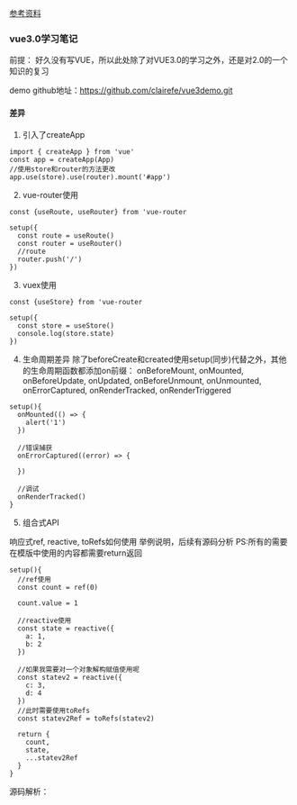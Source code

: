 <!--
 * @Date: 2020-09-29 15:19:53
 * @LastEditors: hu.wenjun
 * @LastEditTime: 2020-11-06 17:02:38
-->
[参考资料]()

### vue3.0学习笔记
前提： 好久没有写VUE，所以此处除了对VUE3.0的学习之外，还是对2.0的一个知识的复习

demo github地址：https://github.com/clairefe/vue3demo.git

#### 差异

1. 引入了createApp
```
import { createApp } from 'vue'
const app = createApp(App)
//使用store和router的方法更改
app.use(store).use(router).mount('#app')
```
2. vue-router使用
```
const {useRoute, useRouter} from 'vue-router

setup({
  const route = useRoute()
  const router = useRouter()
  //route 
  router.push('/')
})
```
3. vuex使用
```
const {useStore} from 'vue-router

setup({
  const store = useStore()
  console.log(store.state)
})
```
4. 生命周期差异
除了beforeCreate和created使用setup(同步)代替之外，其他的生命周期函数都添加on前缀： onBeforeMount, onMounted, onBeforeUpdate, onUpdated, onBeforeUnmount, onUnmounted, onErrorCaptured, onRenderTracked, onRenderTriggered

```
setup(){
  onMounted(() => {
    alert('1')
  })

  //错误捕获
  onErrorCaptured((error) => {

  })

  //调试
  onRenderTracked()
}
```

5. 组合式API
   
响应式ref, reactive, toRefs如何使用
举例说明，后续有源码分析
PS:所有的需要在模版中使用的内容都需要return返回

```
setup(){
  //ref使用
  const count = ref(0)

  count.value = 1

  //reactive使用
  const state = reactive({
    a: 1,
    b: 2
  })

  //如果我需要对一个对象解构赋值使用呢
  const statev2 = reactive({
    c: 3,
    d: 4
  })
  //此时需要使用toRefs
  const statev2Ref = toRefs(statev2)

  return {
    count,
    state,
    ...statev2Ref
  }
}
```

源码解析：



